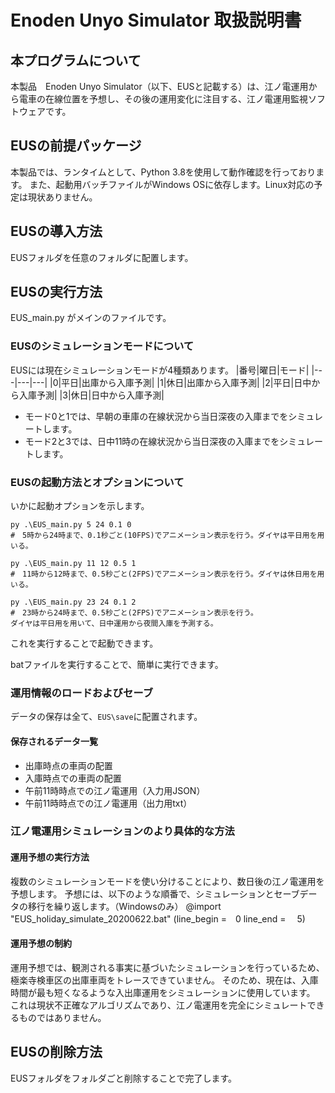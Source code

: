 # Enoden Unyo Simulator 取扱説明書

## 本プログラムについて

本製品　Enoden Unyo Simulator（以下、EUSと記載する）は、江ノ電運用から電車の在線位置を予想し、その後の運用変化に注目する、江ノ電運用監視ソフトウェアです。

## EUSの前提パッケージ

本製品では、ランタイムとして、Python 3.8を使用して動作確認を行っております。
また、起動用バッチファイルがWindows OSに依存します。Linux対応の予定は現状ありません。

## EUSの導入方法
EUSフォルダを任意のフォルダに配置します。


## EUSの実行方法
EUS_main.py がメインのファイルです。

### EUSのシミュレーションモードについて

EUSには現在シミュレーションモードが4種類あります。
|番号|曜日|モード|
|---|---|---|
|0|平日|出庫から入庫予測|
|1|休日|出庫から入庫予測|
|2|平日|日中から入庫予測|
|3|休日|日中から入庫予測|

- モード0と1では、早朝の車庫の在線状況から当日深夜の入庫までをシミュレートします。
- モード2と3では、日中11時の在線状況から当日深夜の入庫までをシミュレートします。

### EUSの起動方法とオプションについて
いかに起動オプションを示します。

```
py .\EUS_main.py 5 24 0.1 0
#　5時から24時まで、0.1秒ごと(10FPS)でアニメーション表示を行う。ダイヤは平日用を用いる。
```

```
py .\EUS_main.py 11 12 0.5 1
#　11時から12時まで、0.5秒ごと(2FPS)でアニメーション表示を行う。ダイヤは休日用を用いる。
```

```
py .\EUS_main.py 23 24 0.1 2
#　23時から24時まで、0.5秒ごと(2FPS)でアニメーション表示を行う。
ダイヤは平日用を用いて、日中運用から夜間入庫を予測する。
```


これを実行することで起動できます。

batファイルを実行することで、簡単に実行できます。


### 運用情報のロードおよびセーブ

データの保存は全て、```EUS\save```に配置されます。

#### 保存されるデータ一覧
- 出庫時点の車両の配置
- 入庫時点での車両の配置
- 午前11時時点での江ノ電運用（入力用JSON）
- 午前11時時点での江ノ電運用（出力用txt）

### 江ノ電運用シミュレーションのより具体的な方法

#### 運用予想の実行方法

複数のシミュレーションモードを使い分けることにより、数日後の江ノ電運用を予想します。
予想には、以下のような順番で、シミュレーションとセーブデータの移行を繰り返します。（Windowsのみ）
@import "EUS_holiday_simulate_20200622.bat" (line_begin =　0  line_end = 　5)

#### 運用予想の制約
運用予想では、観測される事実に基づいたシミュレーションを行っているため、
極楽寺検車区の出庫車両をトレースできていません。
そのため、現在は、入庫時間が最も短くなるような入出庫運用をシミュレーションに使用しています。
これは現状不正確なアルゴリズムであり、江ノ電運用を完全にシミュレートできるものではありません。

## EUSの削除方法
EUSフォルダをフォルダごと削除することで完了します。
